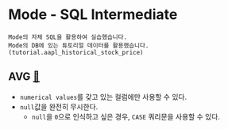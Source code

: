 # Mode - SQL Intermediate
```
Mode의 자체 SQL을 활용하여 실습했습니다.
Mode의 DB에 있는 튜토리얼 데이터를 활용했습니다. (tutorial.aapl_historical_stock_price)
```

## AVG [🔗](https://mode.com/sql-tutorial/sql-avg/)
- `numerical values`를 갖고 있는 컬럼에만 사용할 수 있다.
- `null`값을 완전히 무시한다.
  - `null`을 `0`으로 인식하고 싶은 경우, `CASE` 쿼리문을 사용할 수 있다.
